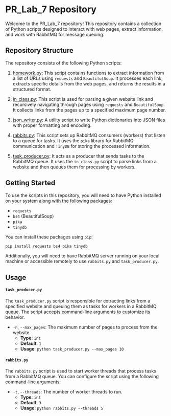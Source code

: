 # PR_Lab_7 Repository

Welcome to the PR_Lab_7 repository! This repository contains a collection of Python scripts designed to interact with web pages, extract information, and work with RabbitMQ for message queuing.

## Repository Structure

The repository consists of the following Python scripts:

1. [homework.py](https://github.com/Ricigeroi/PR_Lab_7/blob/master/lab_3_files/homework.py): This script contains functions to extract information from a list of URLs using `requests` and `BeautifulSoup`. It processes each link, extracts specific details from the web pages, and returns the results in a structured format.

2. [in_class.py](https://github.com/Ricigeroi/PR_Lab_7/blob/master/lab_3_files/in_class.py): This script is used for parsing a given website link and recursively navigating through pages using `requests` and `BeautifulSoup`. It collects links from the pages up to a specified maximum page number.

3. [json_writer.py](https://github.com/Ricigeroi/PR_Lab_7/blob/master/lab_3_files/json_writer.py): A utility script to write Python dictionaries into JSON files with proper formatting and encoding.

4. [rabbits.py](https://github.com/Ricigeroi/PR_Lab_7/blob/master/rabbits.py): This script sets up RabbitMQ consumers (workers) that listen to a queue for tasks. It uses the `pika` library for RabbitMQ communication and `TinyDB` for storing the processed information.

5. [task_producer.py](https://github.com/Ricigeroi/PR_Lab_7/blob/master/task_producer.py): It acts as a producer that sends tasks to the RabbitMQ queue. It uses the `in_class.py` script to parse links from a website and then queues them for processing by workers.

## Getting Started

To use the scripts in this repository, you will need to have Python installed on your system along with the following packages:

- `requests`
- `bs4` (BeautifulSoup)
- `pika`
- `tinydb`

You can install these packages using `pip`:

```bash
pip install requests bs4 pika tinydb
```
Additionally, you will need to have RabbitMQ server running on your local machine or accessible remotely to use `rabbits.py` and `task_producer.py`.

## Usage

#### `task_producer.py`

The `task_producer.py` script is responsible for extracting links from a specified website and queuing them as tasks for workers in a RabbitMQ queue. The script accepts command-line arguments to customize its behavior.

- `-n`, `--max_pages`: The maximum number of pages to process from the website.
  - **Type**: `int`
  - **Default**: `1`
  - **Usage**: `python task_producer.py --max_pages 10`

#### `rabbits.py`

The `rabbits.py` script is used to start worker threads that process tasks from a RabbitMQ queue. You can configure the script using the following command-line arguments:

- `-t`, `--threads`: The number of worker threads to run.
  - **Type**: `int`
  - **Default**: `3`
  - **Usage**: `python rabbits.py --threads 5`
